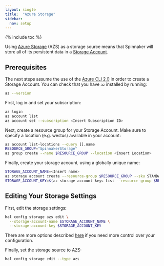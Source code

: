 ```yaml
---
layout: single
title:  "Azure Storage"
sidebar:
  nav: setup
---
```


{% include toc %}

Using [Azure Storage](https://azure.microsoft.com/services/storage/) (AZS) as a 
storage source means that Spinnaker will store all of its persistent data in a
[Storage Account](https://docs.microsoft.com/azure/storage/storage-create-storage-account).

## Prerequisites

The next steps assume the use of the [Azure CLI 2.0](https://docs.microsoft.com/cli/azure/install-azure-cli) in order to create a Storage Account. You can check that you have `az` installed by running:

```bash
az --version
```

First, log in and set your subscription:

```bash
az login
az account list
az account set --subscription <Insert Subscription ID>
```

Next, create a resource group for your Storage Account. Make sure to specify a location (e.g. westus) available in your account:

```bash
az account list-locations --query [].name
RESOURCE_GROUP="SpinnakerStorage"
az group create --name $RESOURCE_GROUP --location <Insert Location>
```

Finally, create your storage account, using a globally unique name:

```bash
STORAGE_ACCOUNT_NAME=<Insert name>
az storage account create --resource-group $RESOURCE_GROUP --sku STANDARD_LRS --name $STORAGE_ACCOUNT_NAME
STORAGE_ACCOUNT_KEY=$(az storage account keys list --resource-group $RESOURCE_GROUP --account-name $STORAGE_ACCOUNT_NAME --query [0].value | tr -d '"')
```

## Editing Your Storage Settings

First, edit the storage settings:

```bash
hal config storage azs edit \
  --storage-account-name $STORAGE_ACCOUNT_NAME \
  --storage-account-key $STORAGE_ACCOUNT_KEY
```

There are more options described [here](/reference/halyard/commands#hal-config-storage-azs-edit) if you need more control over your configuration.

Finally, set the storage source to AZS:

```bash
hal config storage edit --type azs
```

